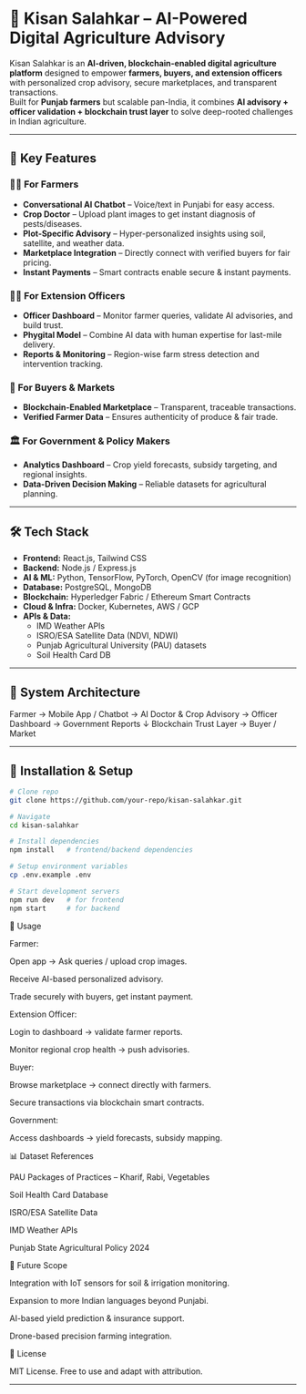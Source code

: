 # 🚀 Kisan Salahkar – AI-Powered Digital Agriculture Advisory

Kisan Salahkar is an **AI-driven, blockchain-enabled digital agriculture platform** designed to empower **farmers, buyers, and extension officers** with personalized crop advisory, secure marketplaces, and transparent transactions.  
Built for **Punjab farmers** but scalable pan-India, it combines **AI advisory + officer validation + blockchain trust layer** to solve deep-rooted challenges in Indian agriculture.

---

## 🌟 Key Features

### 👨‍🌾 For Farmers
- **Conversational AI Chatbot** – Voice/text in Punjabi for easy access.  
- **Crop Doctor** – Upload plant images to get instant diagnosis of pests/diseases.  
- **Plot-Specific Advisory** – Hyper-personalized insights using soil, satellite, and weather data.  
- **Marketplace Integration** – Directly connect with verified buyers for fair pricing.  
- **Instant Payments** – Smart contracts enable secure & instant payments.  

### 🧑‍💻 For Extension Officers
- **Officer Dashboard** – Monitor farmer queries, validate AI advisories, and build trust.  
- **Phygital Model** – Combine AI data with human expertise for last-mile delivery.  
- **Reports & Monitoring** – Region-wise farm stress detection and intervention tracking.  

### 🛒 For Buyers & Markets
- **Blockchain-Enabled Marketplace** – Transparent, traceable transactions.  
- **Verified Farmer Data** – Ensures authenticity of produce & fair trade.  

### 🏛️ For Government & Policy Makers
- **Analytics Dashboard** – Crop yield forecasts, subsidy targeting, and regional insights.  
- **Data-Driven Decision Making** – Reliable datasets for agricultural planning.  

---

## 🛠️ Tech Stack

- **Frontend:** React.js, Tailwind CSS  
- **Backend:** Node.js / Express.js  
- **AI & ML:** Python, TensorFlow, PyTorch, OpenCV (for image recognition)  
- **Database:** PostgreSQL, MongoDB  
- **Blockchain:** Hyperledger Fabric / Ethereum Smart Contracts  
- **Cloud & Infra:** Docker, Kubernetes, AWS / GCP  
- **APIs & Data:**  
  - IMD Weather APIs  
  - ISRO/ESA Satellite Data (NDVI, NDWI)  
  - Punjab Agricultural University (PAU) datasets  
  - Soil Health Card DB  

---

## 📐 System Architecture

Farmer → Mobile App / Chatbot → AI Doctor & Crop Advisory → Officer Dashboard → Government Reports
↓
Blockchain Trust Layer → Buyer / Market


---

## 🚀 Installation & Setup

```bash
# Clone repo
git clone https://github.com/your-repo/kisan-salahkar.git

# Navigate
cd kisan-salahkar

# Install dependencies
npm install   # frontend/backend dependencies

# Setup environment variables
cp .env.example .env

# Start development servers
npm run dev   # for frontend
npm start     # for backend
```

🎯 Usage

Farmer:

Open app → Ask queries / upload crop images.

Receive AI-based personalized advisory.

Trade securely with buyers, get instant payment.

Extension Officer:

Login to dashboard → validate farmer reports.

Monitor regional crop health → push advisories.

Buyer:

Browse marketplace → connect directly with farmers.

Secure transactions via blockchain smart contracts.

Government:

Access dashboards → yield forecasts, subsidy mapping.


📊 Dataset References

PAU Packages of Practices – Kharif, Rabi, Vegetables

Soil Health Card Database

ISRO/ESA Satellite Data

IMD Weather APIs

Punjab State Agricultural Policy 2024


🔮 Future Scope

Integration with IoT sensors for soil & irrigation monitoring.

Expansion to more Indian languages beyond Punjabi.

AI-based yield prediction & insurance support.

Drone-based precision farming integration.

📜 License

MIT License. Free to use and adapt with attribution.


---

